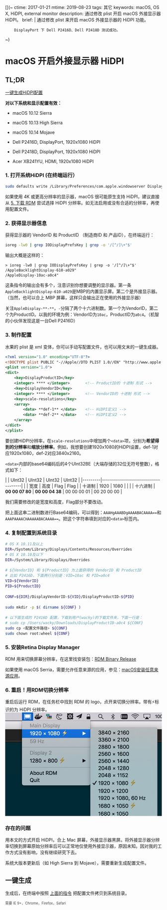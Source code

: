 [](~
    ctime: 2017-01-21
    mtime: 2019-08-23
    tags: 其它
    keywords: macOS, OS X, HiDPI, external monitor
    description: 通过修改 plist 开启 macOS 外接显示器 HiDPI。
    brief: |
        通过修改 plist 来开启 macOS 外接显示器的 HiDPI 功能。

        DisplayPort 下 Dell P2416D、Dell P2418D 测试成功。
~)

macOS 开启外接显示器 HiDPI
===

## TL;DR
[一键生成HiDPI配置](#one-key)

**对以下系统和显示配置有效：**

* macOS 10.12 Sierra
* macOS 10.13 High Sierra
* macOS 10.14 Mojave


* Dell P2416D, DisplayPort, 1920x1080 HiDPI
* Dell P2418D, DisplayPort, 1920x1080 HiDPI
* Acer XB241YU, HDMI, 1920x1080 HiDPI


### 1. 打开系统HiDPI (在终端运行）
```bash
sudo defaults write /Library/Preferences/com.apple.windowserver DisplayResolutionEnabled -bool YES
```

如果使用 4K 或更高分辨率的显示器，macOS 很可能原生支持 HiDPI，建议直接从 [5. 下载 RDM](#rdm) 尝试选择 HiDPI 分辨率。如无法启用或没有合适的分辨率，再使用配置文件。

### 2. 获得显示器信息

获得显示器的 VendorID 和 ProductID （制造商ID 和 产品ID），在终端运行：

```bash
ioreg -lw0 | grep IODisplayPrefsKey | grep -o '/[^/]\+"$'
```

输出大概是这样的：
```text
> ioreg -lw0 | grep IODisplayPrefsKey | grep -o '/[^/]\+"$'
/AppleBacklightDisplay-610-a029"
/AppleDisplay-10ac-a0c4"
```

这条指令的输出会有多个，注意识别你想要调整的显示器。第一条`AppleBacklightDisplay-610-a029`是MBP的内置显示屏。第二个是外接显示器。（当然，也可以合上 MBP 屏幕，这样只会输出正在使用的外接显示器）

关注`AppleDisplay-**-**`，`-`分隔了两个十六进制数。第一个为VendorID，第二个为ProductID。以我的环境为例：VendorID为`10ac`，ProductID为`a0c4`。（机智的小伙伴发现这是一台Dell P2416D）

### 3. 制作配置
水果的 plist 是 xml 变体，你可以手动写配置文件，也可以用文末的一键生成器。

```xml
<?xml version="1.0" encoding="UTF-8"?>
<!DOCTYPE plist PUBLIC "-//Apple//DTD PLIST 1.0//EN" "http://www.apple.com/DTDs/PropertyList-1.0.dtd">
<plist version="1.0">
<dict>
    <key>DisplayProductID</key>
    <integer> **** </integer>       <!-- ProductID的 十进制 形式 -->
    <key>DisplayVendorID</key>
    <integer> **** </integer>       <!-- VendorID的 十进制 形式 -->
    <key>scale-resolutions</key>
    <array>
        <data> **def-1** </data>    <!-- HiDPI定义1 -->
        <data> **def-2** </data>    <!-- HiDPI定义2 -->
    </array>
</dict>
</plist>
```

要创建HiDPI分辨率，在`scale-resolutions`中增加两个`<data>`项，分别为**希望得到的分辨率**和**缩放分辨率**。例如，我想要创建1920x1080的HiDPI设置，def-1对应1920x1080，def-2对应3840x2160。

`<data>`内部的base64编码后的4个UInt32BE（大端存储的32位无符号整数），格式如下：

|         | UInt32 | UInt32 | UInt32 | UInt32   |
|---------|-------------------------------------|
|         |  宽度  |  高度  |  Flag   |  Flag    |
| 十进制   | 1920  | 1080   |         |          |
| 十六进制 | **00 00 07 80** | **00 00 04 38** | 00 00 00 01 | 00 20 00 00 |

我们需要修改的是宽度和高度，Flag部分不要改动。

把上面这串二进制数进行Base64编码，可以得到：`AAAHgAAABDgAAAABACAAAA==`和`AAAPAAAACHAAAAABACAAAA==`。把这个字符串填到对应的`<data>`标签内。


[](< #copy-conf    @margin-top: -1em    @padding-top: 3em >)
### 4. 复制配置到系统目录
```bash
# OS X 10.11及以上
DIR=/System/Library/Displays/Contents/Resources/Overrides
# OS X 10.10及以下
DIR=/System/Library/Displays/Overrides

# ${VendorID} 和 ${ProductID} 为上面获得的 VendorID 和 ProductID
# 比如 P2416D，下面两行分别是：VID=10ac 和 PID=a0c4
VID=${VendorID}
PID=${ProductID}

CONF=${DIR}/DisplayVendorID-${VID}/DisplayProductID-${PID}

sudo mkdir -p $( dirname ${CONF} )

# 以下面生成的 P2416D 配置，下载到用户(wacky)的下载文件夹，下面一行是：
# sudo cp /Users/wacky/Downloads/DisplayProductID-a0c4 ${CONF}
sudo cp <配置文件路径> ${CONF}
sudo chown root:wheel ${CONF}
```
[](< #rdm    @margin-top: -1em    @padding-top: 3em >)
### 5. 安装Retina Display Manager
RDM 用来切换屏幕分辨率，在这里找安装包：[RDM Binary Release](http://avi.alkalay.net/software/RDM/)

如果使用 macOS Serria，需要允许任意来源的应用，参见：[macOS安装任意来源应用](http://osxdaily.com/2016/09/27/allow-apps-from-anywhere-macos-gatekeeper/)。

### 6. 重启！用RDM切换分辨率
重启后运行 RDM，在任务栏中找到 RDM 的 logo，点开来切换分辨率。带有⚡️标识的为 HiDPI 分辨率。
![RDM Screenshot](./RDM-screenshot.png)

### 存在的问题
用本文的方式开启 HiDPI，合上 Mac 屏幕，外接显示器黑屏。将外接显示器分辨率切换到屏幕原始分辨率后可以正常地仅使用外接显示器，原因未知。因对我的工作方式没有影响，没有继续研究下去。

系统大版本更新后（如 High Sierra 到 Mojave），需要重新生成配置文件。

[](< #one-key    @margin-top: -1em    @padding-top: 3em >)
## 一键生成

生成后，在终端中按照 [上面的指令](#copy-conf) 把配置文件拷贝到系统目录。

<div class="hint">需要 IE 9+，Chrome，Firefox，Safari</div><div id="onekey-gen"></div>

<style>
.hint {
  margin: .5em 0;
  font-size: 80%;
  font-weight: initial;
  opacity: 0.8;
}
</style>

<script>
'use strict'
;(function(){

var PLACEHOLDER = '1920 1080, 1600 900'
var STYLE_FORM = { display: 'inline-block' }
var STYLE_LABEL = { display: 'block' }
var STYLE_FIELD_NAME_INLINE = { display: 'inline-block', width: '10ch', textAlign: 'right', marginRight: '1ch' }
var STYLE_BUTTON = { display: 'block', height: '2em', padding: '0 2ch', margin: '.5em auto', textAlign: 'center', cursor: 'pointer' }
var STYLE_RESOLUTION_LIST = { width: '32ch', maxWidth: '100%' }

function $(sel) {
    return document.querySelector(sel)
}

function createStyleString(style) {
    function camelCaseToHyphen(str) { return str.replace(/[A-Z]/, function(r) { return '-'+r.toLowerCase() }) }
    var decls = []
    for (var key in style)
        decls.push( camelCaseToHyphen(key) + ':' + style[key] )
    return decls.join('; ')
}

function $el(decl, refs, models) {
    refs = refs || {}
    models = models || {}

    var tag = decl.tag || 'div'
    var html = decl.html
    var children = decl.children || []
    var classes = decl.class || decl.classes || []
    var attrs = decl.attrs || {}
    var ref = decl.ref
    var model = decl.model
    var style = decl.style || {}

    var el = document.createElement(tag)

    if (classes)
        attrs.class = typeof classes === 'string' ? classes : classes.join(' ')

    if (style)
        attrs.style = createStyleString(style)

    for (var key in attrs)
        el.setAttribute(key, String(attrs[key]))

    if (html)
        el.innerHTML = html
    else
        children.forEach( function(child){ el.appendChild( $el(child, refs, models) ) } )

    if (ref)
        refs[ref] = el

    if (model)
        el.addEventListener('input', function(e) { models[model] = e.target.value } )

    return el
}

function saveAsFile(blob, filename) {
    if (navigator.msSaveBlob) {
        navigator.msSaveBlob(blob, filename)
    } else {
        var link = document.createElement('a')
        var url = URL.createObjectURL(blob)
        link.setAttribute('href', url)
        link.setAttribute('download', filename)
        link.style.display = 'none'
        document.body.appendChild(link)
        link.click()
        document.body.removeChild(link)
    }
}

document.addEventListener('DOMContentLoaded', function() {
    console.log('onekey-gen: injecting')

    var refs = {}, models = {}

    // initialize
    $('#onekey-gen').appendChild( $el({
        tag: 'form',
        style: STYLE_FORM,
        children: [
            { tag: 'label',
              style: STYLE_LABEL,
              children: [
                  { tag: 'span', style: STYLE_FIELD_NAME_INLINE, html: 'VendorID' },
                  { tag: 'input', model: 'vid', attrs: { placeholder: '10ac', type: 'text', maxlength: 4 } }
              ]
            },
            { tag: 'label',
              style: STYLE_LABEL,
              children: [
                  { tag: 'span', style: STYLE_FIELD_NAME_INLINE, html: 'ProductID' },
                  { tag: 'input', model: 'pid', attrs: { placeholder: 'a0c4', type: 'text', maxlength: 4 } }
              ]
            },
            { tag: 'label',
              style: STYLE_LABEL,
              children: [
                  { tag: 'span', style: STYLE_FIELD_NAME_INLINE, html: '分辨率' },
                  { tag: 'input', model: 'resolution', style: STYLE_RESOLUTION_LIST, attrs: { placeholder: PLACEHOLDER } }
              ]
            },
            { tag: 'button',
              ref: 'generate',
              style: STYLE_BUTTON,
              html: '生成&amp;下载配置'
            }
        ]
    }, refs, models) )

    function generatePlist(vid, pid, resolutions) {
        function getResolutionBase64(w, h) {
            var buf = new ArrayBuffer(16)
            var view = new DataView(buf)
            view.setUint32(0, Number(w))
            view.setUint32(4, Number(h))
            view.setUint32(8, 1)
            view.setUint32(12, 0x00200000)
            return btoa(String.fromCharCode.apply(null, new Uint8Array(buf)))
        }

        var result = ''
        function L(str) { return result = result + str + '\n' }
        L('<?xml version="1.0" encoding="UTF-8"?>')
        L('<!DOCTYPE plist PUBLIC "-//Apple//DTD PLIST 1.0//EN" "http://www.apple.com/DTDs/PropertyList-1.0.dtd">')
        L('<!-- Generated Using: ' + window.location.href + ' -->')
        L('<!-- By wacky6 -->')
        L('<plist version="1.0">')
        L('<dict>')
        L('    <key>DisplayVendorID</key>')
        L('    <integer>' + Number(vid).toString(10) + '</integer>')
        L('    <key>DisplayProductID</key>')
        L('    <integer>' + Number(pid).toString(10) + '</integer>')
        L('    <key>scale-resolutions</key>')
        L('    <array>')

        resolutions.forEach( function(res) {
            L('        <data>' + getResolutionBase64(res[0], res[1]) + '</data>    <!-- ' + res[0] + 'x' + res[1] + ' -->')
            L('        <data>' + getResolutionBase64(res[0]*2, res[1]*2) + '</data>')
        } )

        L('    </array>')
        L('</dict>')
        L('</plist>')

        return result
    }

    refs.generate.addEventListener('click', function(e) {
        e.preventDefault()

        window.ga && window.ga('send', 'event', 'Features', 'hidpi-conf-generate')

        var re_hex = /^[0-9a-z]+$/
        var re_resolution = /^([0-9]+\s+[0-9]+\s*,\s*)*[0-9]+\s+[0-9]+$/

        var _vid = (models.vid || '').toLowerCase()
        var _pid = (models.pid || '').toLowerCase()
        var _resolution = models.resolution || ''

        // check input
        if ( ! re_hex.test(_vid) )
            return alert('VendorID格式不正确')

        if ( ! re_hex.test(_pid) )
            return alert('ProductID格式不正确')

        if ( ! re_resolution.test(_resolution) )
            return alert('分辨率列表格式不正确。请用英文逗号分隔多个分辨率。')

        var vid = parseInt(_vid, 16)
        var pid = parseInt(_pid, 16)
        var resolutions = _resolution.split(/\s*[,]\s*/g).map( function(s){ return s.split(/\s+/).map( Number ) } )

        var conf = generatePlist(vid, pid, resolutions)
        var blob = new Blob( [conf], { type: 'application/x-plist' } )
        var filename = 'DisplayProductID-' + Number(pid).toString(16)

        saveAsFile(blob, filename)

        alert('配置文件已下载为：'+filename)
    })
})

})();
</script>

